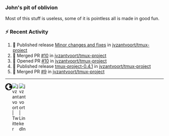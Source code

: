 ### John's pit of oblivion

Most of this stuff is useless, some of it is pointless all is made in good fun.

### :zap: Recent Activity

<!--START_SECTION:activity-->
1. 🚀 Published release [Minor changes and fixes](https://github.com/jvzantvoort/tmux-project/releases/tag/tmux-project-0.4.2) in [jvzantvoort/tmux-project](https://github.com/jvzantvoort/tmux-project)
2. 🎉 Merged PR [#10](https://github.com/jvzantvoort/tmux-project/pull/10) in [jvzantvoort/tmux-project](https://github.com/jvzantvoort/tmux-project)
3. 💪 Opened PR [#10](https://github.com/jvzantvoort/tmux-project/pull/10) in [jvzantvoort/tmux-project](https://github.com/jvzantvoort/tmux-project)
4. 🚀 Published release [tmux-project-0.4.1](https://github.com/jvzantvoort/tmux-project/releases/tag/tmux-project-0.4.1) in [jvzantvoort/tmux-project](https://github.com/jvzantvoort/tmux-project)
5. 🎉 Merged PR [#9](https://github.com/jvzantvoort/tmux-project/pull/9) in [jvzantvoort/tmux-project](https://github.com/jvzantvoort/tmux-project)
<!--END_SECTION:activity-->

---

[<img align="left" alt="jvzantvoort.org" width="22px" src="https://raw.githubusercontent.com/iconic/open-iconic/master/svg/globe.svg" />][website]
[<img align="left" alt="jvzantvoort | Twitter" width="22px" src="https://cdn.jsdelivr.net/npm/simple-icons@v3/icons/twitter.svg" />][twitter]
[<img align="left" alt="jvzantvoort | LinkedIn" width="22px" src="https://cdn.jsdelivr.net/npm/simple-icons@v3/icons/linkedin.svg" />][linkedin]


[website]: https://vanzantvoort.org/
[twitter]: https://twitter.com/jvanzantvoort
[linkedin]: https://www.linkedin.com/in/johnvanzantvoort/
